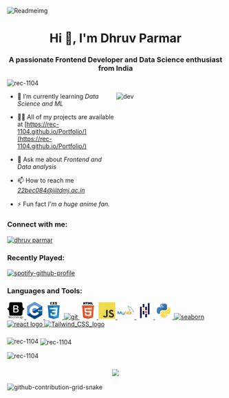 ![Readmeimg](https://github.com/REC-1104/REC-1104/assets/127714898/65e9a4af-a1c9-4e70-b2ef-3088e215993b)
<h1 align="center">Hi 👋, I'm Dhruv Parmar</h1>
<h3 align="center">A passionate Frontend Developer and Data Science enthusiast from India</h3>

<p align="left"> <img src="https://komarev.com/ghpvc/?username=rec-1104&label=Profile%20views&color=0e75b6&style=flat" alt="rec-1104" /> </p>

<img width=250 height=200 align="right" src="https://i.pinimg.com/originals/0e/f6/f0/0ef6f0f6b459005d9e07aacafa78e140.gif" alt="dev" />

- 🌱 I’m currently learning *Data Science and ML*

- 👨‍💻 All of my projects are available at [https://rec-1104.github.io/Portfolio/](https://rec-1104.github.io/Portfolio/)

- 💬 Ask me about *Frontend and Data analysis*             
- 📫 How to reach me *22bec084@iiitdmj.ac.in*

- ⚡ Fun fact *I'm a huge anime fan.*

<h3 align="left">Connect with me:</h3>

<p align="left">
<a href="https://www.linkedin.com/in/dhruv-parmar-61b31226b/?lipi=urn%3Ali%3Apage%3Ad_flagship3_feed%3BMBE0ITPjRQ%2BfLxIIjD9mgA%3D%3D" target="blank"><img align="center" src="https://raw.githubusercontent.com/rahuldkjain/github-profile-readme-generator/master/src/images/icons/Social/linked-in-alt.svg" alt="dhruv parmar" height="30" width="40" /></a>
</p>

###

<h3 align="left">Recently Played:</h3>

[![spotify-github-profile](https://spotify-github-profile.vercel.app/api/view?uid=31zev2msy5uszz3s7asu6h6bjrbq&cover_image=true&theme=natemoo-re&show_offline=false&background_color=121212&interchange=false&bar_color=53b14f&bar_color_cover=false)](https://github.com/kittinan/spotify-github-profile)

###

<h3 align="left">Languages and Tools:</h3>
<p align="left"> <a href="https://getbootstrap.com" target="_blank" rel="noreferrer"> <img src="https://raw.githubusercontent.com/devicons/devicon/master/icons/bootstrap/bootstrap-plain-wordmark.svg" alt="bootstrap" width="40" height="40"/> </a> <a href="https://www.w3schools.com/cpp/" target="_blank" rel="noreferrer"> <img src="https://raw.githubusercontent.com/devicons/devicon/master/icons/cplusplus/cplusplus-original.svg" alt="cplusplus" width="40" height="40"/> </a> <a href="https://www.w3schools.com/css/" target="_blank" rel="noreferrer"> <img src="https://raw.githubusercontent.com/devicons/devicon/master/icons/css3/css3-original-wordmark.svg" alt="css3" width="40" height="40"/> </a> <a href="https://git-scm.com/" target="_blank" rel="noreferrer"> <img src="https://www.vectorlogo.zone/logos/git-scm/git-scm-icon.svg" alt="git" width="40" height="40"/> </a> <a href="https://www.w3.org/html/" target="_blank" rel="noreferrer"> <img src="https://raw.githubusercontent.com/devicons/devicon/master/icons/html5/html5-original-wordmark.svg" alt="html5" width="40" height="40"/> </a> <a href="https://developer.mozilla.org/en-US/docs/Web/JavaScript" target="_blank" rel="noreferrer"> <img src="https://raw.githubusercontent.com/devicons/devicon/master/icons/javascript/javascript-original.svg" alt="javascript" width="40" height="40"/> </a> <a href="https://www.mysql.com/" target="_blank" rel="noreferrer"> <img src="https://raw.githubusercontent.com/devicons/devicon/master/icons/mysql/mysql-original-wordmark.svg" alt="mysql" width="40" height="40"/> </a> <a href="https://pandas.pydata.org/" target="_blank" rel="noreferrer"> <img src="https://raw.githubusercontent.com/devicons/devicon/2ae2a900d2f041da66e950e4d48052658d850630/icons/pandas/pandas-original.svg" alt="pandas" width="40" height="40"/> </a> <a href="https://www.python.org" target="_blank" rel="noreferrer"> <img src="https://raw.githubusercontent.com/devicons/devicon/master/icons/python/python-original.svg" alt="python" width="40" height="40"/> </a>  <a href="https://seaborn.pydata.org/" target="_blank" rel="noreferrer"> <img src="https://seaborn.pydata.org/_images/logo-mark-lightbg.svg" alt="seaborn" width="40" height="40"/> </a> <a href="https://react.dev/"><img src="https://cdn.jsdelivr.net/gh/devicons/devicon/icons/react/react-original.svg" height="40" alt="react logo"  /> </a> <a href="https://tailwindcss.com/"> <img src="https://upload.wikimedia.org/wikipedia/commons/d/d5/Tailwind_CSS_Logo.svg" height="40" alt="Tailwind_CSS_logo"  /> </a> </p>

###

<p><img align="left" src="https://github-readme-stats.vercel.app/api/top-langs?username=rec-1104&show_icons=true&theme=dark&locale=en&layout=compact" alt="rec-1104" /></p>
 
<p>&nbsp;<img align="center" src="https://github-readme-stats.vercel.app/api?username=rec-1104&theme=dark&show_icons=true&locale=en" alt="rec-1104" /></p>
<p><img align="center" src="https://github-readme-streak-stats.herokuapp.com/?user=rec-1104&theme=dark" alt="rec-1104" /></p>

###

<p align="center">
<img src="https://i.imgur.com/x1KbuCq.gif" width="500">

![github-contribution-grid-snake](https://github.com/REC-1104/REC-1104/assets/127714898/5a68379e-242d-4ce4-bfd7-d8ffdf51be9f)

<!---
REC-1104/REC-1104 is a ✨ special ✨ repository because its `README.md` (this file) appears on your GitHub profile.
You can click the Preview link to take a look at your changes.
--->
